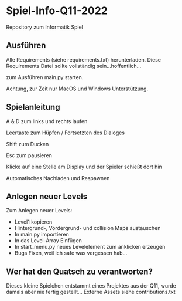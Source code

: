 # Spiel-Info-Q11-2022
Repository zum Informatik Spiel

## Ausführen

Alle Requirements (siehe requirements.txt) herunterladen.
Diese Requirements Datei sollte vollständig sein...hoffentlich...

zum Ausführen main.py starten.

Achtung, zur Zeit nur MacOS und Windows Unterstützung.

## Spielanleitung

A & D zum links und rechts laufen

Leertaste zum Hüpfen / Fortsetzten des Dialoges

Shift zum Ducken

Esc zum pausieren

Klicke auf eine Stelle am Display und der Spieler schießt dort hin

Automatisches Nachladen und Respawnen


## Anlegen neuer Levels

Zum Anlegen neuer Levels:
- Level1 kopieren
- Hintergrund-, Vordergrund- und collision Maps austauschen
- In main.py importieren
- In das Level-Array Einfügen
- In start_menu.py neues Levelelement zum anklicken erzeugen
- Bugs Fixen, weil ich safe was vergessen hab...

## Wer hat den Quatsch zu verantworten?

Dieses kleine Spielchen entstammt eines Projektes aus der Q11, wurde damals aber nie fertig gestellt...
Externe Assets siehe contributions.txt